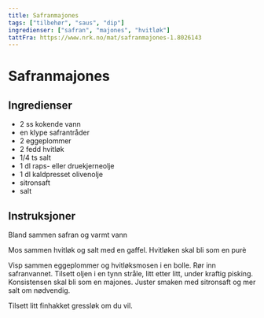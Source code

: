 ```yaml
---
title: Safranmajones
tags: ["tilbehør", "saus", "dip"]
ingredienser: ["safran", "majones", "hvitløk"]
tattFra: https://www.nrk.no/mat/safranmajones-1.8026143
---
```


# Safranmajones

## Ingredienser

- 2 ss kokende vann
- en klype safrantråder
- 2 eggeplommer
- 2 fedd hvitløk
- 1/4 ts salt
- 1 dl raps- eller druekjerneolje
- 1 dl kaldpresset olivenolje
- sitronsaft
- salt

## Instruksjoner

Bland sammen safran og varmt vann

Mos sammen hvitløk og salt med en gaffel. Hvitløken skal bli som en purè

Visp sammen eggeplommer og hvitløksmosen i en bolle. Rør inn safranvannet. Tilsett oljen i en tynn stråle, litt etter litt, under kraftig pisking. Konsistensen skal bli som en majones. Juster smaken med sitronsaft og mer salt om nødvendig.

Tilsett litt finhakket gressløk om du vil.
